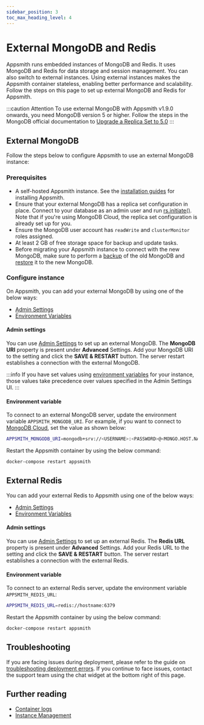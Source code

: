 ```yaml
---
sidebar_position: 3
toc_max_heading_level: 4
---
```


# External MongoDB and Redis

Appsmith runs embedded instances of MongoDB and Redis. It uses MongoDB and Redis for data storage and session management. You can also switch to external instances. Using external instances makes the Appsmith container stateless, enabling better performance and scalability. Follow the steps on this page to set up external MongoDB and Redis for Appsmith.

:::caution Attention
To use external MongoDB with Appsmith v1.9.0 onwards, you need MongoDB version 5 or higher. Follow the steps in the MongoDB official documentation to [Upgrade a Replica Set to 5.0](https://www.mongodb.com/docs/manual/release-notes/5.0-upgrade-replica-set/)
:::

## External MongoDB

Follow the steps below to configure Appsmith to use an external MongoDB instance:

### Prerequisites

- A self-hosted Appsmith instance. See the [installation guides](/getting-started/setup/installation-guides) for installing Appsmith.
- Ensure that your external MongoDB has a replica set configuration in place. Connect to your database as an admin user and run [rs.initiate()](https://docs.mongodb.com/manual/reference/method/rs.initiate/). Note that if you're using MongoDB Cloud, the replica set configuration is already set up for you.
- Ensure the MongoDB user account has `readWrite` and `clusterMonitor` roles assigned.
- At least 2 GB of free storage space for backup and update tasks.
- Before migrating your Appsmith instance to connect with the new MongoDB, make sure to perform a [backup](/getting-started/setup/instance-management/appsmithctl#backup-database) of the old MongoDB and [restore](/getting-started/setup/instance-management/appsmithctl#restore-database) it to the new MongoDB.

### Configure instance

On Appsmith, you can add your external MongoDB by using one of the below ways:

- [Admin Settings](#admin-settings)
- [Environment Variables](#environment-variable)

#### Admin settings

You can use [Admin Settings](/getting-started/setup/instance-configuration#admin-settings) to set up an external MongoDB. The **MongoDB URI** property is present under **Advanced** Settings. Add your MongoDB URI to the setting and click the **SAVE & RESTART** button. The server restart establishes a connection with the external MongoDB.

<ZoomImage src="/img/setup-external-mongodb-using-admin-settings.png" alt="Setup an external MongoDB using Admin settings" caption="Setup an external MongoDB using Admin settings" />

:::info
If you have set values using [environment variables](#environment-variables) for your instance, those values take precedence over values specified in the Admin Settings UI.
:::

#### Environment variable

To connect to an external MongoDB server, update the environment variable `APPSMITH_MONGODB_URI`. For example, if you want to connect to [MongoDB Cloud](https://www.mongodb.com/cloud), set the value as shown below:

```bash
APPSMITH_MONGODB_URI=mongodb+srv://<USERNAME>:<PASSWORD>@<MONGO.HOST.NAME>/<DATABASENAME>
```

Restart the Appsmith container by using the below command:

```bash
docker-compose restart appsmith
```

## External Redis

You can add your external Redis to Appsmith using one of the below ways:

- [Admin Settings](#admin-settings-1)
- [Environment Variables](#environment-variable-1)

#### Admin settings

You can use [Admin Settings](/getting-started/setup/instance-configuration#admin-settings) to set up an external Redis. The **Redis URL** property is present under **Advanced** Settings. Add your Redis URL to the setting and click the **SAVE & RESTART** button. The server restart establishes a connection with the external Redis.

<ZoomImage src="/img/setup-external-redis-using-admin-settings.png" alt="Setup an external Redis using Admin settings" caption="Setup an external Redis using Admin settings" />

#### Environment variable

To connect to an external Redis server, update the environment variable `APPSMITH_REDIS_URL`:

```bash
APPSMITH_REDIS_URL=redis://hostname:6379
```

Restart the Appsmith container by using the below command:

```bash
docker-compose restart appsmith
```

## Troubleshooting

If you are facing issues during deployment, please refer to the guide on [troubleshooting deployment errors](/help-and-support/troubleshooting-guide/deployment-errors). If you continue to face issues, contact the support team using the chat widget at the bottom right of this page.

## Further reading

- [Container logs](/getting-started/setup/instance-management/how-to-get-container-logs)
- [Instance Management](/getting-started/setup/instance-management)

